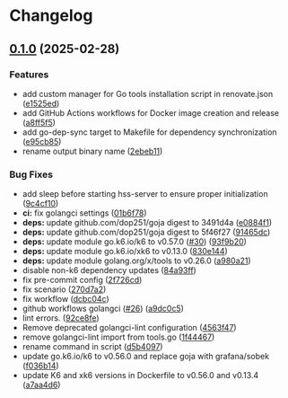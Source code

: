 # Changelog

## [0.1.0](https://github.com/bbsakura/xk6-diameter/compare/v0.0.1...v0.1.0) (2025-02-28)


### Features

* add custom manager for Go tools installation script in renovate.json ([e1525ed](https://github.com/bbsakura/xk6-diameter/commit/e1525ed152e9490a8fc50edd4aaa22d1504d8e81))
* add GitHub Actions workflows for Docker image creation and release ([a8ff5f5](https://github.com/bbsakura/xk6-diameter/commit/a8ff5f53e77759c8cb878f420373ab1baed775a0))
* add go-dep-sync target to Makefile for dependency synchronization ([e95cb85](https://github.com/bbsakura/xk6-diameter/commit/e95cb8538829277a405d17f9bdc28e631e6f4d38))
* rename output binary name ([2ebeb11](https://github.com/bbsakura/xk6-diameter/commit/2ebeb115b5aa9d027c2efa7def5acf1a97f93e28))


### Bug Fixes

* add sleep before starting hss-server to ensure proper initialization ([9c4cf10](https://github.com/bbsakura/xk6-diameter/commit/9c4cf109a35d4acb258f8de0344d30fa3fb5ed78))
* **ci:** fix golangci settings ([01b6f78](https://github.com/bbsakura/xk6-diameter/commit/01b6f78de21d6d33b83364840151423ea06f218b))
* **deps:** update github.com/dop251/goja digest to 3491d4a ([e0884f1](https://github.com/bbsakura/xk6-diameter/commit/e0884f1b14848cc243e3aa82585f307c7df90594))
* **deps:** update github.com/dop251/goja digest to 5f46f27 ([91465dc](https://github.com/bbsakura/xk6-diameter/commit/91465dcbc93711894bfb31bc6ed8d233d65cfe1c))
* **deps:** update module go.k6.io/k6 to v0.57.0 ([#30](https://github.com/bbsakura/xk6-diameter/issues/30)) ([93f9b20](https://github.com/bbsakura/xk6-diameter/commit/93f9b200e508166cc6658e0abc9e83ce84d52108))
* **deps:** update module go.k6.io/xk6 to v0.13.0 ([830e144](https://github.com/bbsakura/xk6-diameter/commit/830e1443e33ad4f362f84f4dd4f7290be5ebf978))
* **deps:** update module golang.org/x/tools to v0.26.0 ([a980a21](https://github.com/bbsakura/xk6-diameter/commit/a980a21b77b19991e168cf553213878ac58de3fa))
* disable non-k6 dependency updates ([84a93ff](https://github.com/bbsakura/xk6-diameter/commit/84a93ff43dfdcbe7d629735fea071e94128e214b))
* fix pre-commit config ([2f726cd](https://github.com/bbsakura/xk6-diameter/commit/2f726cd8fa108152cdca950b2b0f25d3a12450aa))
* fix scenario ([270d7a2](https://github.com/bbsakura/xk6-diameter/commit/270d7a24ad070c5fb1fb559fb6d151ffb43bcff7))
* fix workflow ([dcbc04c](https://github.com/bbsakura/xk6-diameter/commit/dcbc04cca30f7afa2b89564b91980b2265119828))
* github workflows golangci ([#26](https://github.com/bbsakura/xk6-diameter/issues/26)) ([a9dc0c5](https://github.com/bbsakura/xk6-diameter/commit/a9dc0c50c6c9ae381703bf4ec1e995bad8d6579a))
* lint errors. ([92ce8fe](https://github.com/bbsakura/xk6-diameter/commit/92ce8fe074dab8f54b59e4c9beb6f0239fbce1ec))
* Remove deprecated golangci-lint configuration ([4563f47](https://github.com/bbsakura/xk6-diameter/commit/4563f47a015d1258945d6800638c2fd3925f0d26))
* remove golangci-lint import from tools.go ([1f44467](https://github.com/bbsakura/xk6-diameter/commit/1f44467d605e18fe7a3d0a80ee8a1be10ea79c7a))
* rename command in script ([d5b4097](https://github.com/bbsakura/xk6-diameter/commit/d5b40972a9d691f58bf50fb0aa9f222d6d00cc09))
* update go.k6.io/k6 to v0.56.0 and replace goja with grafana/sobek ([f036b14](https://github.com/bbsakura/xk6-diameter/commit/f036b145aea3c898d5628da5656d5c47aebb5785))
* update K6 and xk6 versions in Dockerfile to v0.56.0 and v0.13.4 ([a7aa4d6](https://github.com/bbsakura/xk6-diameter/commit/a7aa4d60d8ea936bb0d01df39dce8060145881ed))
